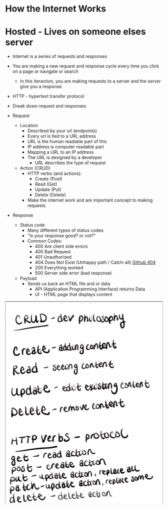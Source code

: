 # How the Internet Works

# Hosted - Lives on someone elses server
- Internet is a series of requests and responses
- You are making a new request and response cycle every time you click on a page or navigate or search
    - In this iteraction, you are making requests to a server and the server give you a response

- HTTP - hypertext transfer protocol

- Dreak down request and responses

- Request
    - Location
        - Described by your url (endpoints)
        - Every url is tied to a URL address
        - URL is the human readable part of this
        - IP address is computer readable part
        - Mapping a URL to an IP address
        - The URL is designed by a developer
            - URL describes the type of request
    - Action (CRUD)
        - HTTP verbs (and actions):
            - Create (Post)
            - Read (Get)
            - Update (Put)
            - Delete (Delete)
        - Make the internet work and are important concept to making requests

- Response
    - Status code
        - Many different types of status codes
        - "Is your response good? or not?"
        - Common Codes:
            - 400 Are client side errors
            - 400 Bad Request
            - 401 Unauthorized
            - 404 Does Not Exist (Unhappy path / Catch-all)
                [Github 404](https://github.com/asdjaskld)
            - 200 Everything worked
            - 500 Server side error (bad response)
    - Payload
        - Sends us back an HTML file and or data
            - API (Application Programming Interface) returns Data
            - UI - HTML page that displays content

![picture](./img.png)